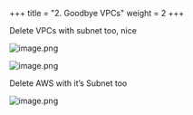 +++
title = "2. Goodbye VPCs"
weight = 2
+++


Delete VPCs with subnet too, nice


![image.png](/images/008-viii-clean-it-up/34-267121-image.png)


![image.png](/images/008-viii-clean-it-up/34-994105-image.png)


Delete AWS with it’s Subnet too


![image.png](/images/008-viii-clean-it-up/34-809242-image.png)


